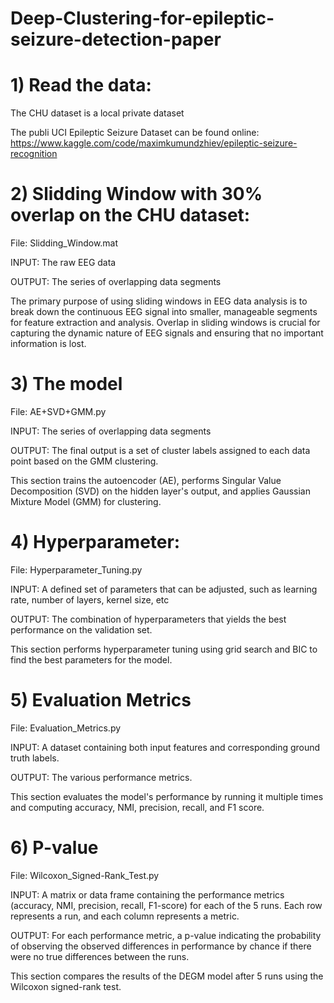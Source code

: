 # Deep-Clustering-for-epileptic-seizure-detection-paper
# 1) Read the data:
   The CHU dataset is a local private dataset 
   
   The publi UCI Epileptic Seizure Dataset can be found online: https://www.kaggle.com/code/maximkumundzhiev/epileptic-seizure-recognition


# 2) Slidding Window with 30% overlap on the CHU dataset:
   
  File: Slidding_Window.mat 
   
   INPUT: The raw EEG data

   OUTPUT: The series of overlapping data segments
   
   The primary purpose of using sliding windows in EEG data analysis is to break down the continuous EEG signal into smaller, manageable segments for feature 
   extraction and analysis. Overlap in sliding windows is crucial for capturing the dynamic nature of EEG signals and ensuring that no important information is lost.

# 3) The model

   File: AE+SVD+GMM.py

   INPUT: The series of overlapping data segments

   OUTPUT: The final output is a set of cluster labels assigned to each data point based on the GMM clustering.
   
   This section trains the autoencoder (AE), performs Singular Value Decomposition (SVD) on the hidden layer's output, and applies Gaussian Mixture Model (GMM) for clustering.

# 4) Hyperparameter:
      
  File: Hyperparameter_Tuning.py 

  INPUT: A defined set of parameters that can be adjusted, such as learning rate, number of layers, kernel size, etc

  OUTPUT: The combination of hyperparameters that yields the best performance on the validation set.

  This section performs hyperparameter tuning using grid search and BIC to find the best parameters for the model.

# 5) Evaluation Metrics 

  File: Evaluation_Metrics.py

  INPUT: A dataset containing both input features and corresponding ground truth labels.

  OUTPUT: The various performance metrics.

  This section evaluates the model's performance by running it multiple times and computing accuracy, NMI, precision, recall, and F1 score.

  # 6) P-value

  File: Wilcoxon_Signed-Rank_Test.py

  INPUT: A matrix or data frame containing the performance metrics (accuracy, NMI, precision, recall, F1-score) for each of the 5 runs. Each row represents a run, and each column represents a metric.

  OUTPUT: For each performance metric, a p-value indicating the probability of observing the observed differences in performance by chance if there were no true differences between the runs.

 This section compares the results of the DEGM model after 5 runs using the Wilcoxon signed-rank test.
  
